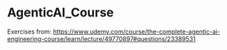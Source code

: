 # AgenticAI_Course
Exercises from: https://www.udemy.com/course/the-complete-agentic-ai-engineering-course/learn/lecture/49770897#questions/23389531
